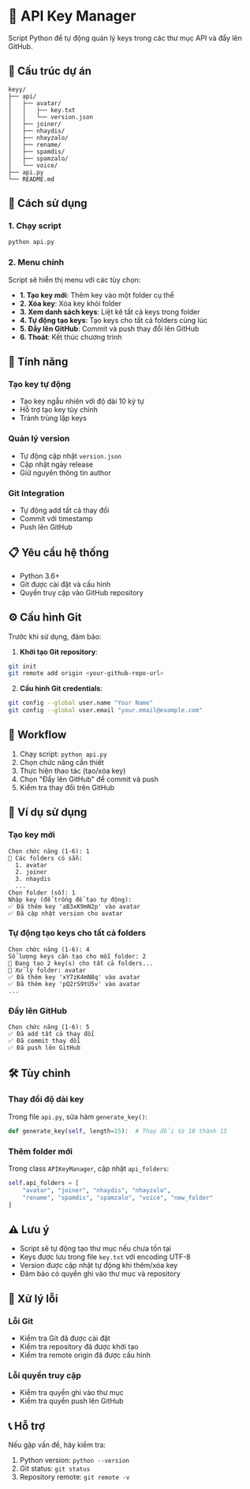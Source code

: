 # 🔑 API Key Manager

Script Python để tự động quản lý keys trong các thư mục API và đẩy lên GitHub.

## 📁 Cấu trúc dự án

```
keyy/
├── api/
│   ├── avatar/
│   │   ├── key.txt
│   │   └── version.json
│   ├── joiner/
│   ├── nhaydis/
│   ├── nhayzalo/
│   ├── rename/
│   ├── spamdis/
│   ├── spamzalo/
│   └── voice/
├── api.py
└── README.md
```

## 🚀 Cách sử dụng

### 1. Chạy script
```bash
python api.py
```

### 2. Menu chính
Script sẽ hiển thị menu với các tùy chọn:

- **1. Tạo key mới**: Thêm key vào một folder cụ thể
- **2. Xóa key**: Xóa key khỏi folder
- **3. Xem danh sách keys**: Liệt kê tất cả keys trong folder
- **4. Tự động tạo keys**: Tạo keys cho tất cả folders cùng lúc
- **5. Đẩy lên GitHub**: Commit và push thay đổi lên GitHub
- **6. Thoát**: Kết thúc chương trình

## 🔧 Tính năng

### Tạo key tự động
- Tạo key ngẫu nhiên với độ dài 10 ký tự
- Hỗ trợ tạo key tùy chỉnh
- Tránh trùng lặp keys

### Quản lý version
- Tự động cập nhật `version.json`
- Cập nhật ngày release
- Giữ nguyên thông tin author

### Git Integration
- Tự động add tất cả thay đổi
- Commit với timestamp
- Push lên GitHub

## 📋 Yêu cầu hệ thống

- Python 3.6+
- Git được cài đặt và cấu hình
- Quyền truy cập vào GitHub repository

## ⚙️ Cấu hình Git

Trước khi sử dụng, đảm bảo:

1. **Khởi tạo Git repository**:
```bash
git init
git remote add origin <your-github-repo-url>
```

2. **Cấu hình Git credentials**:
```bash
git config --global user.name "Your Name"
git config --global user.email "your.email@example.com"
```

## 🔄 Workflow

1. Chạy script: `python api.py`
2. Chọn chức năng cần thiết
3. Thực hiện thao tác (tạo/xóa key)
4. Chọn "Đẩy lên GitHub" để commit và push
5. Kiểm tra thay đổi trên GitHub

## 📝 Ví dụ sử dụng

### Tạo key mới
```
Chọn chức năng (1-6): 1
📁 Các folders có sẵn:
  1. avatar
  2. joiner
  3. nhaydis
  ...
Chọn folder (số): 1
Nhập key (để trống để tạo tự động): 
✅ Đã thêm key 'aB3xK9mN2p' vào avatar
✅ Đã cập nhật version cho avatar
```

### Tự động tạo keys cho tất cả folders
```
Chọn chức năng (1-6): 4
Số lượng keys cần tạo cho mỗi folder: 2
🔄 Đang tạo 2 key(s) cho tất cả folders...
📁 Xử lý folder: avatar
✅ Đã thêm key 'xY7zK4mN8q' vào avatar
✅ Đã thêm key 'pQ2rS9tU5v' vào avatar
...
```

### Đẩy lên GitHub
```
Chọn chức năng (1-6): 5
✅ Đã add tất cả thay đổi
✅ Đã commit thay đổi
✅ Đã push lên GitHub
```

## 🛠️ Tùy chỉnh

### Thay đổi độ dài key
Trong file `api.py`, sửa hàm `generate_key()`:
```python
def generate_key(self, length=15):  # Thay đổi từ 10 thành 15
```

### Thêm folder mới
Trong class `APIKeyManager`, cập nhật `api_folders`:
```python
self.api_folders = [
    "avatar", "joiner", "nhaydis", "nhayzalo", 
    "rename", "spamdis", "spamzalo", "voice", "new_folder"
]
```

## ⚠️ Lưu ý

- Script sẽ tự động tạo thư mục nếu chưa tồn tại
- Keys được lưu trong file `key.txt` với encoding UTF-8
- Version được cập nhật tự động khi thêm/xóa key
- Đảm bảo có quyền ghi vào thư mục và repository

## 🐛 Xử lý lỗi

### Lỗi Git
- Kiểm tra Git đã được cài đặt
- Kiểm tra repository đã được khởi tạo
- Kiểm tra remote origin đã được cấu hình

### Lỗi quyền truy cập
- Kiểm tra quyền ghi vào thư mục
- Kiểm tra quyền push lên GitHub

## 📞 Hỗ trợ

Nếu gặp vấn đề, hãy kiểm tra:
1. Python version: `python --version`
2. Git status: `git status`
3. Repository remote: `git remote -v` 